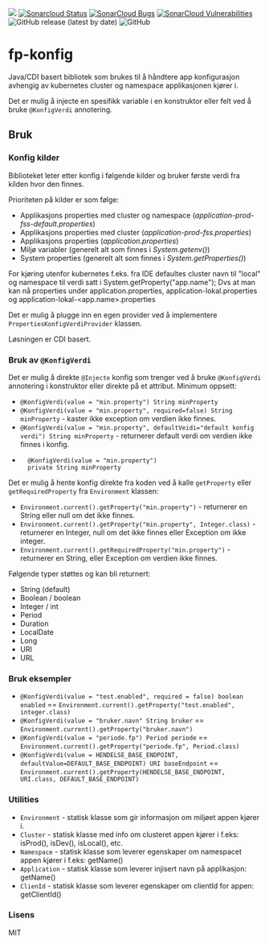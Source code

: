 ![](https://github.com/navikt/fp-konfig/workflows/Build/badge.svg)
[![Sonarcloud Status](https://sonarcloud.io/api/project_badges/measure?project=navikt_fp-konfig&metric=alert_status)](https://sonarcloud.io/dashboard?id=navikt_fp-konfig)
[![SonarCloud Bugs](https://sonarcloud.io/api/project_badges/measure?project=navikt_fp-konfig&metric=bugs)](https://sonarcloud.io/component_measures/metric/reliability_rating/list?id=navikt_fp-konfig)
[![SonarCloud Vulnerabilities](https://sonarcloud.io/api/project_badges/measure?project=navikt_fp-konfig&metric=vulnerabilities)](https://sonarcloud.io/component_measures/metric/security_rating/list?id=navikt_fp-konfig)
![GitHub release (latest by date)](https://img.shields.io/github/v/release/navikt/fp-konfig)
![GitHub](https://img.shields.io/github/license/navikt/fp-konfig)

# fp-konfig

Java/CDI basert bibliotek som brukes til å håndtere app konfigurasjon avhengig av kubernetes cluster og namespace applikasjonen kjører i.

Det er mulig å injecte en spesifikk variable i en konstruktor eller felt ved å bruke ``@KonfigVerdi`` annotering.

## Bruk

### Konfig kilder

Biblioteket leter etter konfig i følgende kilder og bruker første verdi fra kilden hvor den finnes.

Prioriteten på kilder er som følge:

- Applikasjons properties med cluster og namespace (*application-prod-fss-default.properties*)
- Applikasjons properties med cluster (*application-prod-fss.properties*)
- Applikasjons properties (*application.properties*)
- Miljø variabler (generelt alt som finnes i *System.getenv()*)
- System properties (generelt alt som finnes i *System.getProperties()*)

For kjøring utenfor kubernetes f.eks. fra IDE defaultes cluster navn til "local" og namespace til verdi satt
i System.getProperty("app.name");
Dvs at man kan nå properties under application.properties, application-lokal.properties og application-lokal-<app.name>.properties

Det er mulig å plugge inn en egen provider ved å implementere `PropertiesKonfigVerdiProvider` klassen.

Løsningen er CDI basert.

### Bruk av `@KonfigVerdi`

Det er mulig å direkte `@Injecte` konfig som trenger ved å bruke `@KonfigVerdi` annotering i konstruktor eller direkte på et attribut.
Minimum oppsett:

- ```@KonfigVerdi(value = "min.property") String minProperty```
- ```@KonfigVerdi(value = "min.property", required=false) String minProperty``` - kaster ikke exception om verdien ikke finnes.
- ```@KonfigVerdi(value = "min.property", defaultVeidi="default konfig verdi") String minProperty``` - returnerer default verdi om verdien ikke finnes i konfig.
- ```
    @KonfigVerdi(value = "min.property")
    private String minProperty

Det er mulig å hente konfig direkte fra koden ved å kalle `getProperty` eller `getRequiredProperty` fra `Environment` klassen:

- ```Environment.current().getProperty("min.property")``` - returnerer en String eller null om det ikke finnes.
- ```Environment.current().getProperty("min.property", Integer.class)``` - returnerer en Integer, null om det ikke finnes eller Exception om ikke integer.
- ```Environment.current().getRequiredProperty("min.property")``` - returnerer en String, eller Exception om verdien ikke finnes.

Følgende typer støttes og kan bli returnert:

- String (default)
- Boolean / boolean
- Integer / int
- Period
- Duration
- LocalDate
- Long
- URI
- URL

### Bruk eksempler

- ```@KonfigVerdi(value = "test.enabled", required = false) boolean enabled``` == ```Environment.current().getProperty("test.enabled", integer.class)```
- ```@KonfigVerdi(value = "bruker.navn" String bruker``` == ```Environment.current().getProperty("bruker.navn")```
- ```@KonfigVerdi(value = "periode.fp") Period periode``` == ```Environment.current().getProperty("periode.fp", Period.class)```
- ```@KonfigVerdi(value = HENDELSE_BASE_ENDPOINT, defaultValue=DEFAULT_BASE_ENDPOINT) URI baseEndpoint``` == ```Environment.current().getProperty(HENDELSE_BASE_ENDPOINT, URI.class, DEFAULT_BASE_ENDPOINT)```

### Utilities

- `Environment` - statisk klasse som gir informasjon om miljøet appen kjører i.
- `Cluster` - statisk klasse med info om clusteret appen kjører i f.eks: isProd(), isDev(), isLocal(), etc.
- `Namespace` - statisk klasse som leverer egenskaper om namespacet appen kjører i f.eks: getName()
- `Application` - statisk klasse som leverer injisert navn på applikasjon: getName()
- `ClienId` - statisk klasse som leverer egenskaper om clientId for appen: getClientId()

### Lisens

MIT
